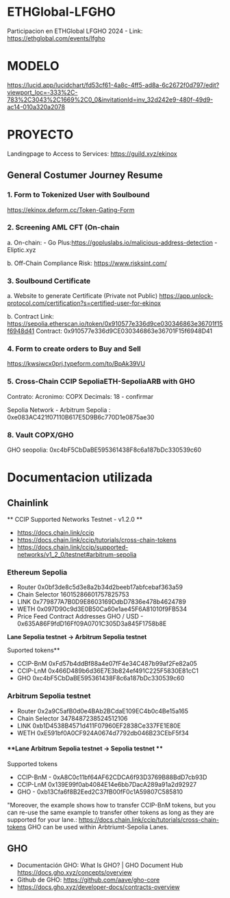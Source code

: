 # ETHGlobal-LFGHO
Participacion en ETHGlobal LFGHO 2024 - Link: https://ethglobal.com/events/lfgho


# MODELO 
https://lucid.app/lucidchart/fd53cf61-4a8c-4ff5-ad8a-6c2672f0d797/edit?viewport_loc=-333%2C-783%2C3043%2C1669%2C0_0&invitationId=inv_32d242e9-480f-49d9-ac14-010a320a2078 

# **PROYECTO**

Landingpage to Access to Services: https://guild.xyz/ekinox

## **General Costumer Journey Resume**

### 1. Form to Tokenized User with Soulbound 
https://ekinox.deform.cc/Token-Gating-Form
   
### 2. Screening AML CFT (On-chain

   a. On-chain: 
      - Go Plus:https://gopluslabs.io/malicious-address-detection
      - Eliptic.xyz 

   b. Off-Chain
      Compliance Risk: https://www.risksint.com/ 

### 3.  Soulbound Certificate
   a. Website to generate Certificate (Private not Public)
   https://app.unlock-protocol.com/certification?s=certified-user-for-ekinox 

   b. Contract
      Link: https://sepolia.etherscan.io/token/0x910577e336d9ce030346863e36701f15f6948d41
      Contract: 0x910577e336d9CE030346863e36701F15f6948D41  

### 4. Form to create orders to Buy and Sell      
   https://kwsiwcx0prj.typeform.com/to/BpAk39VU
   
### 5. Cross-Chain CCIP SepoliaETH-SepoliaARB with GHO
   Contrato:
   Acronimo: COPX
   Decimals: 18 - confirmar

Sepolia Network - Arbitrum Sepolia : 0xe083AC421f07110B617E5D9B6c770D1e0875ae30

### 8. Vault COPX/GHO

GHO seopolia: 0xc4bF5CbDaBE595361438F8c6a187bDc330539c60



# **Documentacion utilizada**

## Chainlink
** CCIP Supported Networks Testnet - v1.2.0 **
- https://docs.chain.link/ccip
-  https://docs.chain.link/ccip/tutorials/cross-chain-tokens
-  https://docs.chain.link/ccip/supported-networks/v1_2_0/testnet#arbitrum-sepolia

### Ethereum Sepolia
- Router  0x0bf3de8c5d3e8a2b34d2beeb17abfcebaf363a59
- Chain Selector 16015286601757825753
- LINK 0x779877A7B0D9E8603169DdbD7836e478b4624789
- WETH 0x097D90c9d3E0B50Ca60e1ae45F6A81010f9FB534
- Price Feed Contract Addresses GHO / USD - 0x635A86F9fdD16Ff09A0701C305D3a845F1758b8E


**Lane Sepolia testnet -> Arbitrum Sepolia testnet**

Suported tokens**
- CCIP-BnM	 0xFd57b4ddBf88a4e07fF4e34C487b99af2Fe82a05
- CCIP-LnM	0x466D489b6d36E7E3b824ef491C225F5830E81cC1
- GHO 0xc4bF5CbDaBE595361438F8c6a187bDc330539c60

### Arbitrum Sepolia testnet
- Router 0x2a9C5afB0d0e4BAb2BCdaE109EC4b0c4Be15a165
- Chain Selector 3478487238524512106
- LINK 0xb1D4538B4571d411F07960EF2838Ce337FE1E80E
- WETH 0xE591bf0A0CF924A0674d7792db046B23CEbF5f34

#### **Lane Arbitrum Sepolia testnet -> Sepolia testnet **
Supported tokens
- CCIP-BnM - 0xA8C0c11bf64AF62CDCA6f93D3769B88BdD7cb93D
- CCIP-LnM 0x139E99f0ab4084E14e6bb7DacA289a91a2d92927
- GHO - 0xb13Cfa6f8B2Eed2C37fB00fF0c1A59807C585810

"Moreover, the example shows how to transfer CCIP-BnM tokens, but you can re-use the same example to transfer other tokens as long as they are supported for your lane.:
https://docs.chain.link/ccip/tutorials/cross-chain-tokens 
GHO can be used within Arbtriumt-Sepolia Lanes.

## GHO
   - Documentación GHO: What Is GHO? | GHO Document Hub https://docs.gho.xyz/concepts/overview
   - Github de GHO: https://github.com/aave/gho-core
   - https://docs.gho.xyz/developer-docs/contracts-overview


